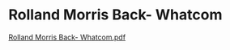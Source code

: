 # Rolland Morris Back- Whatcom

[Rolland Morris Back- Whatcom.pdf](Rolland%20Morris%20Back-%20Whatcom%20a662bffc0faf4b0185f025ef2943b014/Rolland_Morris_Back-_Whatcom.pdf)